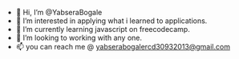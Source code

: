 - 👋 Hi, I’m @YabseraBogale
- 👀 I’m interested in applying what i learned to applications.
- 🌱 I’m currently learning javascript on freecodecamp. 
- 💞️ I’m looking to working with any one.
- 📫 you can reach me @ yabserabogalercd30932013@gmail.com

<!---
YabseraBogale/YabseraBogale is a ✨ special ✨ repository because its `README.md` (this file) appears on your GitHub profile.
You can click the Preview link to take a look at your changes.
--->
